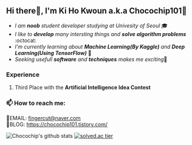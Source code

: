 ## Hi there👋, I'm Ki Ho Kwoun a.k.a Chocochip101:cookie:   

* *I am **noob** student developer studying at Univesity of Seoul* :mortar_board:   
* *I like to **develop** many intersting things and **solve algorithm problems*** :octocat:         
* *I'm currently learning about **Machine Learning(By Kaggle)** and **Deep Learning(Using TensorFlow)*** :pencil:   
* *Seeking usefull **software** and **techniques** makes me exciting*:tongue:   

### Experience    
  1. Third Place with the **Artificial Intelligence Idea Contest**    
   

### 📫 How to reach me:    
:email:EMAIL: <fingercut@naver.com>   
:postbox:BLOG: <https://chocochip101.tistory.com/>   
   
![Chocochip's github stats](https://github-readme-stats.vercel.app/api?username=Chocochip101&show_icons=true)  [![solved.ac tier](http://mazassumnida.wtf/api/generate_badge?boj=kiho1998)](https://solved.ac/kiho1998)

<!--
**Chocochip101/Chocochip101** is a ✨ _special_ ✨ repository because its `README.md` (this file) appears on your GitHub profile.

Here are some ideas to get you started:

- 🔭 I’m currently working on ...
- 🌱 I’m currently learning ...
- 👯 I’m looking to collaborate on ...
- 🤔 I’m looking for help with ...
- 💬 Ask me about ...
- 📫 How to reach me: ...
- 😄 Pronouns: ...
- ⚡ Fun fact: ...
-->
